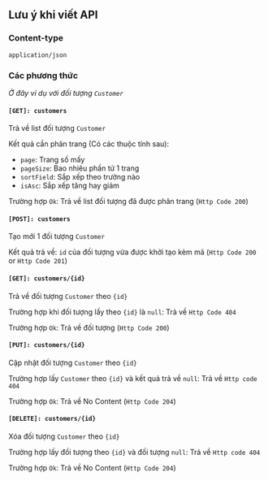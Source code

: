## Lưu ý khi viết API 

### Content-type 

`application/json`

### Các phương thức

*Ở đây ví dụ với đối tượng `Customer`*

#### `[GET]: customers`


Trả về list đối tượng `Customer`

Kết quả cần phân trang (Có các thuộc tính sau):
- `page`: Trang số mấy
- `pageSize`: Bao nhiêu phần tử 1 trang
- `sortField`: Sắp xếp theo trường nào
- `isAsc`: Sắp xếp tăng hay giảm

Trường hợp `Ok`: Trả về list đối tượng đã được phân trang (`Http Code 200`)

#### `[POST]: customers`

Tạo mới 1 đối tượng `Customer`

Kết quả trả về: `id` của đối tượng vừa được khởi tạo kèm mã (`Http Code 200` or `Http Code 201`)

#### `[GET]: customers/{id}`

Trả về đối tượng `Customer` theo `{id}`

Trường hợp khi đối tượng lấy theo `{id}` là `null`: Trả về `Http Code 404`

Trường hợp `Ok`: Trả về đối tượng (`Http Code 200`)

#### `[PUT]: customers/{id}`

Cập nhật đối tượng `Customer` theo `{id}`

Trường hợp lấy `Customer` theo `{id}` và kết quả trả về `null`: Trả về `Http code 404`

Trường hợp `Ok`: Trả về No Content (`Http Code 204`)

#### `[DELETE]: customers/{id}`

Xóa đối tượng `Customer` theo `{id}`

Trường hợp lấy đối tượng theo `{id}` và đối tượng `null`: Trả về `Http code 404`

Trường hợp `Ok`: Trả về No Content (`Http Code 204`)
